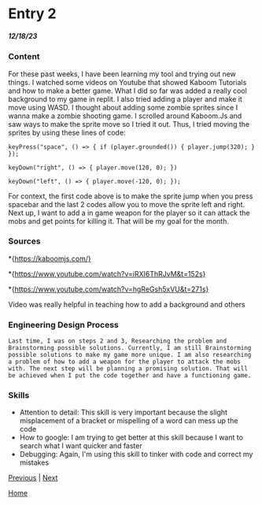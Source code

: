 # Entry 2
##### 12/18/23

### Content
For these past weeks, I have been learning my tool and trying out new things. I watched some videos on Youtube that showed Kaboom Tutorials and how to make a better game. What I did so far was added a really cool background to my game in replit. I also tried adding a player and make it move using WASD. I thought about adding some zombie sprites since I wanna make a zombie shooting game. I scrolled around Kaboom.Js and saw ways to make the sprite move so I tried it out. Thus, I tried moving the sprites by using these lines of code:

``keyPress("space", () => { if (player.grounded()) { player.jump(320); } });``

``keyDown("right", () => { player.move(120, 0); })``

``keyDown("left", () => { player.move(-120, 0); });``

For context, the first code above is to make the sprite jump when you press spacebar and the last 2 codes allow you to move the sprite left and right. Next up, I want to add a in game weapon for the player so it can attack the mobs and get points for killing it. That will be my goal for the month. 


### Sources
*{https://kaboomjs.com/}

*{https://www.youtube.com/watch?v=iRXI6ThRJvM&t=152s}


*{https://www.youtube.com/watch?v=hgReGsh5xVU&t=271s}

Video was really helpful in teaching how to add a background and others

 ### Engineering Design Process
    Last time, I was on steps 2 and 3, Researching the problem and Brainstorming possible solutions. Currently, I am still Brainstorming possible solutions to make my game more unique. I am also researching a problem of how to add a weapon for the player to attack the mobs with. The next step will be planning a promising solution. That will be achieved when I put the code together and have a functioning game. 


 ### Skills

* Attention to detail: This skill is very important because the slight misplacement of a bracket or mispelling of a word can mess up the code
* How to google: I am trying to get better at this skill because I want to search what I want quicker and faster
* Debugging: Again, I'm using this skill to tinker with code and correct my mistakes


[Previous](entry01.md) | [Next](entry03.md)

[Home](../README.md)
